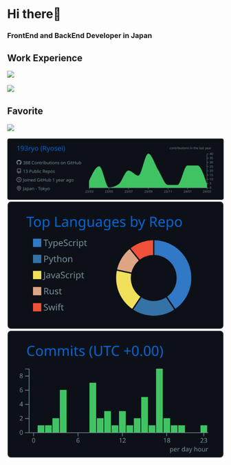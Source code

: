 # Hi there👋
### FrontEnd and BackEnd Developer in Japan

## Work Experience

<img src="https://skillicons.dev/icons?i=html,css,javascript,typescript,jquery,react,vue,nuxt,java,kotlin,spring" /> <br>

<img src="https://skillicons.dev/icons?i=php,python,fastapi,nodejs,aws,linux,mysql,figma,vscode,github" /> <br>

## Favorite

<img src="https://skillicons.dev/icons?i=typescript,react,python,aws" />

<br>

[![](https://raw.githubusercontent.com/193ryo/193ryo/main/profile-summary-card-output/github_dark/0-profile-details.svg)](https://github.com/vn7n24fzkq/github-profile-summary-cards)
[![](https://raw.githubusercontent.com/193ryo/193ryo/main/profile-summary-card-output/github_dark/1-repos-per-language.svg)](https://github.com/vn7n24fzkq/github-profile-summary-cards) [![](https://raw.githubusercontent.com/193ryo/193ryo/main/profile-summary-card-output/github_dark/4-productive-time.svg)](https://github.com/vn7n24fzkq/github-profile-summary-cards)

